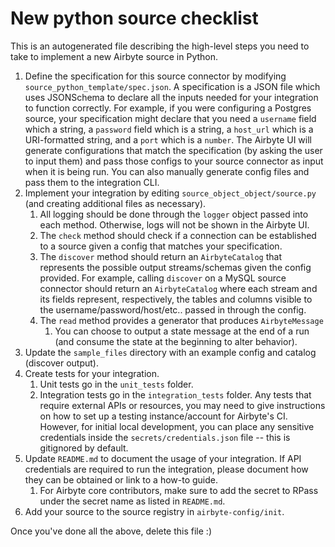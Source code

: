 # New python source checklist

This is an autogenerated file describing the high-level steps you need to take to implement a new Airbyte source in Python.

1. Define the specification for this source connector by modifying `source_python_template/spec.json`.
   A specification is a JSON file which uses JSONSchema to declare all the inputs needed for your integration to function 
   correctly. For example, if you were configuring a Postgres source, your specification might declare that you need a 
   `username` field which a string, a `password` field which is a string, a `host_url` which is a URI-formatted string, 
   and a `port` which is a `number`. The Airbyte UI will generate configurations that match the specification (by asking 
   the user to input them) and pass those configs to your source connector as input when it is being run.
   You can also manually generate config files and pass them to the integration CLI.
1. Implement your integration by editing `source_object_object/source.py` (and creating additional files as necessary).
    1. All logging should be done through the `logger` object passed into each method. Otherwise, logs will not be shown
       in the Airbyte UI. 
    1. The `check` method should check if a connection can be established to a source given a config that matches your specification.
    1. The `discover` method should return an `AirbyteCatalog` that represents the possible output streams/schemas given the config provided. 
       For example, calling `discover` on a MySQL source connector should return an `AirbyteCatalog` where each stream and its fields represent, 
       respectively, the tables and columns visible to the username/password/host/etc.. passed in through the config. 
    1. The `read` method provides a generator that produces `AirbyteMessage`
        1. You can choose to output a state message at the end of a run (and consume the state at the beginning to alter behavior).
1. Update the `sample_files` directory with an example config and catalog (discover output).
1. Create tests for your integration. 
    1. Unit tests go in the `unit_tests` folder. 
    1. Integration tests go in the `integration_tests` folder. Any tests that require external APIs or resources, you may need to give instructions on how to set up a testing instance/account for Airbyte's CI.
       However, for initial local development, you can place any sensitive credentials inside the `secrets/credentials.json` file -- this is gitignored by default. 
1. Update `README.md` to document the usage of your integration. If API credentials are required to run the integration, please document how they can be obtained or link to a how-to guide.
    1. For Airbyte core contributors, make sure to add the secret to RPass under the secret name as listed in `README.md`.
1. Add your source to the source registry in `airbyte-config/init`.

Once you've done all the above, delete this file :)

